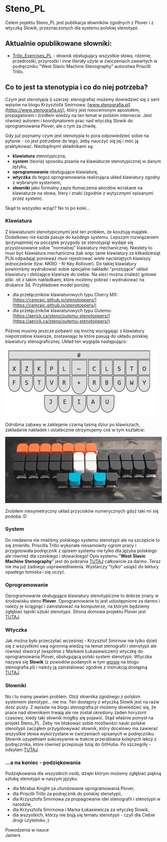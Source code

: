 # Steno_PL

Celem pojektu Steno_PL jest publikacja słowników zgodnych z Plover i z wtyczką Slowik, przeznaczonych dla systemu polskiej stenotypii.  
## Aktualnie opublikowane słowniki:
* [Trillo_Exercises_PL](https://github.com/Jamers303/Steno_PL/tree/main/Trillo_Exercises_PL) - słownik obsługujący wszystkie słowa, rdzenie, przedrostki, przyrostki i inne literały użyte w ćwiczeniach zawartych w podręczniku "West Slavic Machine Stenography" autorstwa Priscilli Trillo.

## Co to jest ta stenotypia i co do niej potrzeba?

Czym jest stenotypia (i szerzej: stenografia) możemy dowiedzieć się z serii wpisów na blogu Krzysztofa Smirnowa: [www.stenografia.pl](https://www.stenografia.pl/), który jest nieocenionym apostołem, propagatorem i źródłem wiedzy na ten temat w polskim internecie. Jest również autorem i koordynatorem prac nad wtyczką Slowik do oprogramowania Plover, ale o tym za chwilę.

Gdy już poznamy czym jest stenotypia to pora odpowiedzieć sobie na pytanie - co jest potrzebne do tego, żeby nauczyć się jej i móc ją praktykować. Niezbędnymi składnikami są:
* **klawiatura** stenotypiczna,
* **system** (teoria) sposobu pisania na klawiaturze stenotypicznej w danym języku,
* **oprogramowanie** obsługujące klawiaturę,
* **wtyczka** do tegoż oprogramowania realizująca układ klawiatury zgodny z wybranym systemem,
* **słowniki** jako formalny zapis tłumaczenia akordów wciskane na klawiaturze na słowa, litery i znaki (zgodnie z wytycznymi opisanymi przez system).

Skąd to wszystko wziąć? No to po kolei...

### Klawiatura
Z klawiaturami stenotypicznymi jest ten problem, że kosztują majątek. Dodatkowo nie każda pasuje do każdego systemu. Lepszym rozwiązaniem (przynajmniej na początek przygody ze stenotypią) wydaje się przystosowanie sobie "normalnej" klawiatury mechanicznej. Niestety to musi być klawiatura mechaniczna (tak więc tanie klawiatury za kilkadziesiąt PLN odpadają) ponieważ musi rejestrować wiele naciśniętych klawiszy jednocześnie (tzw. NKRO - N-Key Rollover).
Do takiej klawiatury powinniśmy wydrukować sobie specjalne nakładki "prostujące" układ klawiatury i zbliżające klawisze do siebie. Na sieci można znaleźć gotowe pliki .stl z takim nakładkami, które możemy pobrać i wydrukować na drukarce 3d. Przykładowe model poniżej:
* dla przełączników klawiaturowych typu Cherry MX: [https://cemrajc.github.io/stenotoppers/](https://cemrajc.github.io/stenotoppers/)
* dla przełączników klawiaturowych typu Outemu: [https://aerick.ca/steno/outemu-stenotoppers/](https://aerick.ca/steno/outemu-stenotoppers/)

Później musimy jeszcze pobawić się trochę wyciągając z klawiatury niepotrzebne klawisze, zostawiając te które pasują do układu polskiej klawiatury stenograficznej. Układ ten wygląda następująco:

![Układ polski steno](uklad.png)

Odrobina zabawy w zaklejanie czarną taśmą dziur po klawiszach, zakładanie nakładek i ostatecznie otrzymujemy coś w tym kształcie:

![Moja klawiatura steno](moja.png)

Zrobiłem niesymetryczny układ przycisków numerycznych gdyż taki mi się podoba :D

### System
Do niedawna nie mieliśmy polskiego systemu stenotypii ale na szczęście to się zmieniło. Priscilla Trillo wykonała niesamowity ogrom pracy i przygotowała podręcznik z opisem systemu nie tylko dla języka polskiego ale również dla czeskiego i słowackiego! Opis systemu "**West Slavic Machine Stenography**" jest do pobrania [TUTAJ](https://github.com/Plover-Trillo/WestSlavicStenography/releases) całkowicie za darmo. Teraz nie ma już żadnego usprawiedliwienia. Wystarczy "tylko" usiąść do lektury opasłego tomiska i się uczyć. 


### Oprogramowanie
Oprogramowanie obsługujące klawiatury stenotypiczne to dobrze znany w środowisku steno **Plover**. Oprogramowanie to jest udostępnione za darmo i należy je ściągnąć i zainstalować na komputerze, na którym będziemy zgłębiać tajniki sztuki stenotypii. Strona domowa projektu Plover jest [TUTAJ](https://www.openstenoproject.org/plover/). 

### Wtyczka
Jak można było przeczytać wcześniej - Krzysztof Smirnow nie tylko dzieli się z wszystkimi swą ogromną wiedzą na temat stenografii i stenotypii ale również stworzył (wspólnie z Markiem Łukasiewiczem) wtyczkę do oprogramowania Plover, obsługującą polski system stenotypii. Wtyczka nazywa się **Slowik** (z powodów podanych w tym [wpisie](https://www.stenografia.pl/blog/2021-08-24_krotko-o-nazwie-projektu/) na blogu stenografia.pl) i należy ją zainstalować zgodnie z instrukcją dostępną [TUTAJ](https://github.com/flamenco108/plover_polish_slowik).

### Słowniki
No i tu mamy pewien problem. Otóż słownika zgodnego z polskim systemem stenotypii... nie ma. Ten dostępny z wtyczką Slowik jest na razie dość pusty. Z wpisów na blogu stenografia.pl możemy dowiedzieć się, że prace nad słownikiem trwają ale nie został określony żaden horyzont czasowy, kiedy taki słownik mógłby się pojawić. Stąd właśnie pomysł na projekt Steno_PL. Żeby nie blokować sobie możliwości nauki polskie stenotypii zacząłem przygotowywać słownik, który docelowo ma zawierać wszystkie słowa wykorzystane w ćwiczeniach opisanych w podręczniku. Słownik uzupełniam sukcesywnie w trakcie przerabiania kolejnych lekcji z podręcznika, które również przepisuje tutaj do GitHuba. Po szczegóły - odsyłam [TUTAJ](https://github.com/Jamers303/Steno_PL/tree/main/Trillo_Exercises_PL).

### ...a na koniec - podziękowania
Podziękowania dla wszystkich osób, dzięki którym możemy zgłębiać piękną sztukę stenotypii w naszym języku:
* dla Mirabai Knight za ufundowanie oprogramowania Plover,
* dla Priscilli Trillo za podręcznik do polskiej stenotypii,
* dla Krzysztofa Smirnowa za propagowanie idei stenografii i stenotypii w narodzie,
* dla Krzysztofa Smirnowa i Marka Łukasiewicza za wtyczkę Slowik,
* dla wszystkich, którzy nie boją się tematu stenotypii - czyli dla Ciebie drogi czytelniku ;)

Powodzenia w nauce  
Jamers


